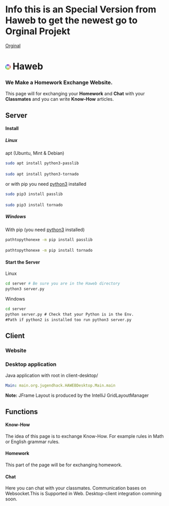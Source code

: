 # Info this is an Special Version from Haweb to get the newest go to Orginal Projekt
[Orginal]("https://github.com/AntonK123/Haweb/")
# ![Haweb](/client-html/icon/favicon-16x16.png) Haweb
### We Make a Homework Exchange Website. ###

This page will for exchanging your **Homework** and **Chat** with your **Classmates** and you can write **Know-How** articles.



## Server
#### Install
##### Linux
apt (Ubuntu, Mint & Debian)
```bash
sudo apt install python3-passlib

sudo apt install python3-tornado
```
or with pip you need [python3]("https://www.python.org/downloads/") installed
```bash
sudo pip3 install passlib

sudo pip3 install tornado
```
##### Windows
With pip (you need [python3]("https://www.python.org/downloads/") installed)
```cmd
pathtopythonexe -m pip install passlib

pathtopythonexe -m pip install tornado
```

#### Start the Server

Linux
```bash
cd server # Be sure you are in the Haweb directory
python3 server.py 
```
Windows
```cmd
cd server
python server.py # Check that your Python is in the Env. 
#Path if python2 is installed too run python3 server.py
```



## Client

### Website



### Desktop application

Java application with root in client-desktop/
```YAML
Main: main.org.jugendhack.HAWEBDesktop.Main.main
```
**Note:** JFrame Layout is produced by the IntelliJ GridLayoutManager




## Functions

#### Know-How

The idea of this page is to exchange Know-How. For example rules in Math or English grammar rules.

#### Homework

This part of the page will be for exchanging homework.

#### Chat

Here you can chat with your classmates.
Communication bases on Websocket.This is Supported in Web. Desktop-client integration comming soon.
